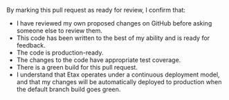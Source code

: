 By marking this pull request as ready for review, I confirm that:
* I have reviewed my own proposed changes on GitHub before asking someone else to review them.
* This code has been written to the best of my ability and is ready for feedback.
* The code is production-ready.
* The changes to the code have appropriate test coverage.
* There is a green build for this pull request.
* I understand that Etax operates under a continuous deployment model, and that my changes will be automatically deployed to production when the default branch build goes green.
